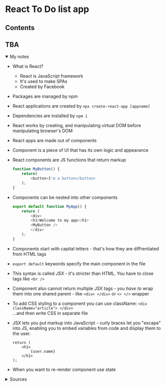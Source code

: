# React To Do list app
## Contents
TBA
---
<details open>
<summary>My notes</summary>

- What is React?
    - React is JavaScript framework
    - It's used to make SPAs
    - Created by Facebook

- Packages are managed by npm

- React applications are created by ```npx create-react-app [appname]```

- Dependencies are installed by ```npm i```

- React works by creating, and manipulating virtual DOM before manipulating browser's DOM

- React apps are made out of components

- Component is a piece of UI that has its own logic and appearance

- React components are JS functions that return markup
    ```JavaScript
    function MyButton() {
        return(
            <button>I'm a button</button>
        );
    }
    ```
- Components can be nested into other components
    ```JavaScript
    export default function MyApp() {
        return (
            <div>
            <h1>Welcome to my app</h1>
            <MyButton />
            </div>
        );
    }
    ```
- Components start with capital letters - that's how they are diffrentiated from HTML tags

- ```export default``` keywords specify the main component in the file

- This syntax is called *JSX* - it's stricter than HTML. You have to close tags like ```<br />```

- Component also cannot return multiple JSX tags - you *have to* wrap them into one shared parent - like ```<div> </div>``` or ```<> </>``` wrapper

- To add CSS styling to a component you can use className: ```<div className="article"> </div>```\
...and then write CSS in separate file

- JSX lets you put markup into JavaScript - curly braces let you "escape" into JS, enabling you to embed variables from code and display them to the user.
    ```
    return (
        <h1>
            {user.name}
        </h1>
    );
    ```
- When you want to re-render component use state

</details>

<details>
<summary>Sources</summary>

- https://www.w3schools.com/REACT/DEFAULT.ASP
- https://react.dev/learn
- https://javascript.info/import-export
</details>

